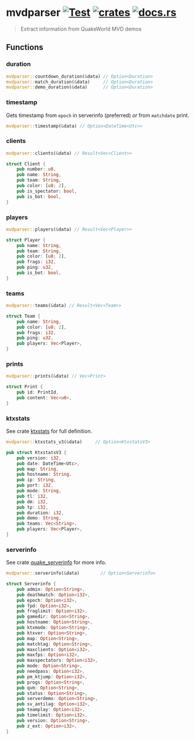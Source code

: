# mvdparser [![Test](https://github.com/vikpe/mvdparser/actions/workflows/test.yml/badge.svg?branch=main)](https://github.com/vikpe/mvdparser/actions/workflows/test.yml) [![crates](https://img.shields.io/crates/v/mvdparser)](https://crates.io/crates/mvdparser) [![docs.rs](https://img.shields.io/docsrs/mvdparser)](https://docs.rs/mvdparser/)

> Extract information from QuakeWorld MVD demos

## Functions

### duration

```rust
mvdparser::countdown_duration(&data) // Option<Duration>
mvdparser::match_duration(&data)     // Option<Duration>
mvdparser::demo_duration(&data)      // Option<Duration>
```

### timestamp

Gets timestamp from `epoch` in serverinfo (preferred) _or_ from `matchdate` print.

```rust
mvdparser::timestamp(&data) // Option<DateTime<Utc>>
```

### clients

```rust
mvdparser::clients(&data) // Result<Vec<Client>>

struct Client {
    pub number: u8,
    pub name: String,
    pub team: String,
    pub color: [u8; 2],
    pub is_spectator: bool,
    pub is_bot: bool,
}
```

### players

```rust
mvdparser::players(&data) // Result<Vec<Player>>

struct Player {
    pub name: String,
    pub team: String,
    pub color: [u8; 2],
    pub frags: i32,
    pub ping: u32,
    pub is_bot: bool,
}
```

### teams

```rust
mvdparser::teams(&data) // Result<Vec<Team>>

struct Team {
    pub name: String,
    pub color: [u8; 2],
    pub frags: i32,
    pub ping: u32,
    pub players: Vec<Player>,
}
```

### prints

```rust
mvdparser::prints(&data) // Vec<Print>

struct Print {
    pub id: PrintId,
    pub content: Vec<u8>,
}
```

### ktxstats

See crate [ktxstats](https://github.com/vikpe/ktxstats) for full definition.

```rust
mvdparser::ktxstats_v3(&data)     // Option<KtxstatsV3>

pub struct KtxstatsV3 {
    pub version: i32,
    pub date: DateTime<Utc>,
    pub map: String,
    pub hostname: String,
    pub ip: String,
    pub port: i32,
    pub mode: String,
    pub tl: i32,
    pub dm: i32,
    pub tp: i32,
    pub duration: i32,
    pub demo: String,
    pub teams: Vec<String>,
    pub players: Vec<Player>,
}
```

### serverinfo

See crate [quake_serverinfo](https://github.com/vikpe/quake_serverinfo) for more info.

```rust
mvdparser::serverinfo(&data)        // Option<Serverinfo>

struct Serverinfo {
    pub admin: Option<String>,
    pub deathmatch: Option<i32>,
    pub epoch: Option<i32>,
    pub fpd: Option<i32>,
    pub fraglimit: Option<i32>,
    pub gamedir: Option<String>,
    pub hostname: Option<String>,
    pub ktxmode: Option<String>,
    pub ktxver: Option<String>,
    pub map: Option<String>,
    pub matchtag: Option<String>,
    pub maxclients: Option<i32>,
    pub maxfps: Option<i32>,
    pub maxspectators: Option<i32>,
    pub mode: Option<String>,
    pub needpass: Option<i32>,
    pub pm_ktjump: Option<i32>,
    pub progs: Option<String>,
    pub qvm: Option<String>,
    pub status: Option<String>,
    pub serverdemo: Option<String>,
    pub sv_antilag: Option<i32>,
    pub teamplay: Option<i32>,
    pub timelimit: Option<i32>,
    pub version: Option<String>,
    pub z_ext: Option<i32>,
}

```

